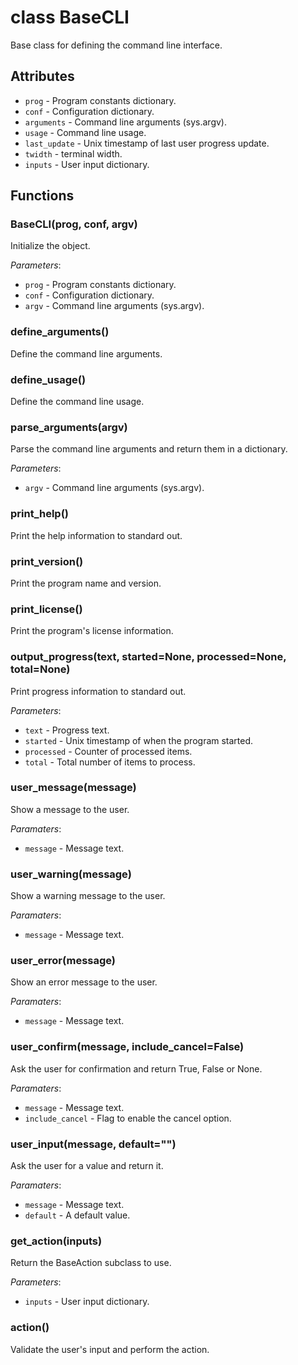 # class BaseCLI

Base class for defining the command line interface.

## Attributes

* `prog` - Program constants dictionary.
* `conf` - Configuration dictionary.
* `arguments` - Command line arguments (sys.argv).
* `usage` - Command line usage.
* `last_update` - Unix timestamp of last user progress update.
* `twidth` - terminal width.
* `inputs` - User input dictionary.

## Functions

### BaseCLI(prog, conf, argv)

Initialize the object.

_Parameters_:

* `prog` - Program constants dictionary.
* `conf` - Configuration dictionary.
* `argv` - Command line arguments (sys.argv).

### define_arguments()

Define the command line arguments.

### define_usage()

Define the command line usage.

### parse_arguments(argv)

Parse the command line arguments and return them in a dictionary.

_Parameters_:

* `argv` - Command line arguments (sys.argv).

### print_help()

Print the help information to standard out.

### print_version()

Print the program name and version.

### print_license()

Print the program's license information.

### output_progress(text, started=None, processed=None, total=None)

Print progress information to standard out.

_Parameters_:

* `text` - Progress text.
* `started` - Unix timestamp of when the program started.
* `processed` - Counter of processed items.
* `total` - Total number of items to process.

### user_message(message)

Show a message to the user.

_Paramaters_:

* `message` - Message text.

### user_warning(message)

Show a warning message to the user.

_Paramaters_:

* `message` - Message text.

### user_error(message)

Show an error message to the user.

_Paramaters_:

* `message` - Message text.

### user_confirm(message, include_cancel=False)

Ask the user for confirmation and return True, False or None.

_Paramaters_:

* `message` - Message text.
* `include_cancel` - Flag to enable the cancel option.

### user_input(message, default="")

Ask the user for a value and return it.

_Paramaters_:

* `message` - Message text.
* `default` - A default value.

### get_action(inputs)

Return the BaseAction subclass to use.

_Parameters_:

* `inputs` - User input dictionary.

### action()

Validate the user's input and perform the action.

